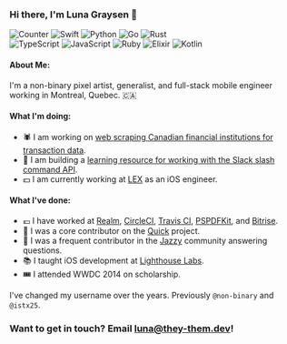 ### Hi there, I'm Luna Graysen 👋 

![Counter](https://badges.pufler.dev/visits/they-them/they-them)
![Swift](https://img.shields.io/badge/Swift-Experienced-orange)
![Python](https://img.shields.io/badge/Python-Intermediate-3572A5)
![Go](https://img.shields.io/badge/Go-Intermediate-02ADD8)
![Rust](https://img.shields.io/badge/Rust-Intermediate-DEA484)
<br>
![TypeScript](https://img.shields.io/badge/TypeScript-Learning-3177C6)
![JavaScript](https://img.shields.io/badge/JavaScript-Learning-F7DF1E)
![Ruby](https://img.shields.io/badge/Ruby-Learning-701315)
![Elixir](https://img.shields.io/badge/Elixir-Learning-6E4A7E)
![Kotlin](https://img.shields.io/badge/Kotlin-Learning-F08E33)


#### About Me:

I'm a non-binary pixel artist, generalist, and full-stack mobile engineer working in Montreal, Quebec. :canada:

#### What I'm doing:

- :spider: I am working on [web scraping Canadian financial institutions for transaction data](https://github.com/web-scraping-adventures).
- :speech_balloon: I am building a [learning resource for working with the Slack slash command API](https://slash.wiki).
- :dollar: I am currently working at [LEX](https://lex-markets.com) as an iOS engineer.

#### What I've done:

- :euro: I have worked at [Realm](https://realm.io), [CircleCI](https://circleci.com), [Travis CI](https://travis-ci.com), [PSPDFKit](https://pspdfkit.com), and [Bitrise](https://bitrise.io).
- :dancer: I was a core contributor on the [Quick](https://github.com/quick/quick) project.
- :trumpet: I was a frequent contributor in the [Jazzy](https://github.com/realm/jazzy) community answering questions.
- :books: I taught iOS development at [Lighthouse Labs](https://lighthouselabs.ca).
- :tickets: I attended WWDC 2014 on scholarship.

I've changed my username over the years. Previously `@non-binary` and `@istx25`.

### Want to get in touch? Email [luna@they-them.dev](mailto:luna@they-them.dev)!
